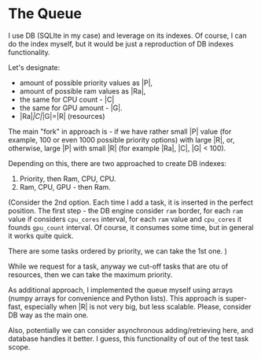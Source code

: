 # The Queue


I use DB (SQLIte in my case) and leverage on its indexes.
Of course, I can do the index myself, but it would be just a reproduction of DB indexes functionality.

Let's designate:
* amount of possible priority values as |P|,
* amount of possible ram values as |Ra|,
* the same for CPU count - |C|
* the same for GPU amount - |G|.
* |Ra|*|C|*|G|=|R| (resources)

The main "fork" in approach is - if we have rather small |P| value (for example, 100 or even 
1000 possible priority options) with large |R|, or, otherwise, large |P| with small |R| 
(for example |Ra|, |C|, |G| < 100).

Depending on this, there are two approached to create DB indexes:
1. Priority, then Ram, CPU, CPU.
2. Ram, CPU, GPU - then Ram. 

(Consider the 2nd option.
Each time I add a task, it is inserted in the perfect position. 
The first step - the DB engine consider `ram` border, for each `ram` value if considers `cpu_cores` interval, 
for each `ram` value and `cpu_cores` it founds `gpu_count` interval.
Of course, it consumes some time, but in general it works quite quick.

There are some tasks ordered by priority, we can take the 1st one. )
 
While we request for a task, anyway we cut-off tasks that are otu of resources, 
then we can take the maximum priority. 

As additional approach, I implemented the queue myself using arrays (numpy arrays for convenience and Python lists).
This approach is super-fast, especially when |R| is not very big, but less scalable.
Please, consider DB way as the main one. 

Also, potentially we can consider asynchronous adding/retrieving here, and database handles it better. 
I guess, this functionality of out of the test task scope. 
